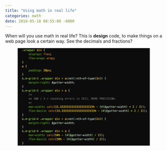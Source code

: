 ```yaml
---
title: "Using math in real life"
categories: math
date: 2018-05-18 08:55:00 -0000
---
```


When will you use math in real life? This is **design** code, to make things on a web page look a certain way. See the decimals and fractions?

<figure><img src="/code-math.png" alt="" /></figure>